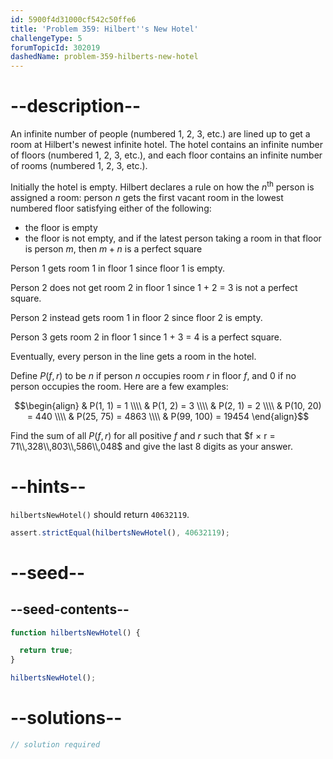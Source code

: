 ```yaml
---
id: 5900f4d31000cf542c50ffe6
title: 'Problem 359: Hilbert''s New Hotel'
challengeType: 5
forumTopicId: 302019
dashedName: problem-359-hilberts-new-hotel
---
```


# --description--

An infinite number of people (numbered 1, 2, 3, etc.) are lined up to get a room at Hilbert's newest infinite hotel. The hotel contains an infinite number of floors (numbered 1, 2, 3, etc.), and each floor contains an infinite number of rooms (numbered 1, 2, 3, etc.).

Initially the hotel is empty. Hilbert declares a rule on how the $n^{\text{th}}$ person is assigned a room: person $n$ gets the first vacant room in the lowest numbered floor satisfying either of the following:

- the floor is empty
- the floor is not empty, and if the latest person taking a room in that floor is person $m$, then $m + n$ is a perfect square

Person 1 gets room 1 in floor 1 since floor 1 is empty.

Person 2 does not get room 2 in floor 1 since 1 + 2 = 3 is not a perfect square.

Person 2 instead gets room 1 in floor 2 since floor 2 is empty.

Person 3 gets room 2 in floor 1 since 1 + 3 = 4 is a perfect square.

Eventually, every person in the line gets a room in the hotel.

Define $P(f, r)$ to be $n$ if person $n$ occupies room $r$ in floor $f$, and 0 if no person occupies the room. Here are a few examples:

$$\begin{align}
  & P(1, 1) = 1 \\\\
  & P(1, 2) = 3 \\\\
  & P(2, 1) = 2 \\\\
  & P(10, 20) = 440 \\\\
  & P(25, 75) = 4863 \\\\
  & P(99, 100) = 19454
\end{align}$$

Find the sum of all $P(f, r)$ for all positive $f$ and $r$ such that $f × r = 71\\,328\\,803\\,586\\,048$ and give the last 8 digits as your answer.

# --hints--

`hilbertsNewHotel()` should return `40632119`.

```js
assert.strictEqual(hilbertsNewHotel(), 40632119);
```

# --seed--

## --seed-contents--

```js
function hilbertsNewHotel() {

  return true;
}

hilbertsNewHotel();
```

# --solutions--

```js
// solution required
```
